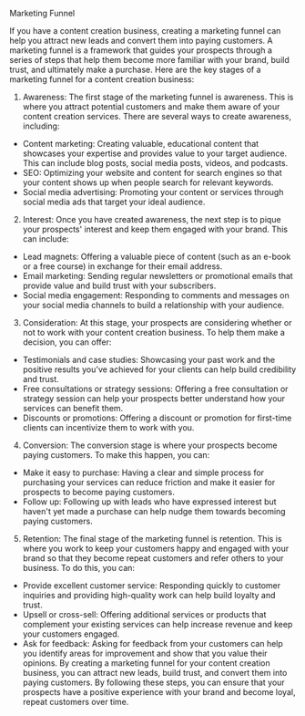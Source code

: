Marketing Funnel

If you have a content creation business, creating a marketing funnel can help you attract new leads and convert them into paying customers. A marketing funnel is a framework that guides your prospects through a series of steps that help them become more familiar with your brand, build trust, and ultimately make a purchase. Here are the key stages of a marketing funnel for a content creation business:

1. Awareness: The first stage of the marketing funnel is awareness. This is where you attract potential customers and make them aware of your content creation services. There are several ways to create awareness, including:
- Content marketing: Creating valuable, educational content that showcases your expertise and provides value to your target audience. This can include blog posts, social media posts, videos, and podcasts.
- SEO: Optimizing your website and content for search engines so that your content shows up when people search for relevant keywords.
- Social media advertising: Promoting your content or services through social media ads that target your ideal audience.
2. Interest: Once you have created awareness, the next step is to pique your prospects' interest and keep them engaged with your brand. This can include:
- Lead magnets: Offering a valuable piece of content (such as an e-book or a free course) in exchange for their email address.
- Email marketing: Sending regular newsletters or promotional emails that provide value and build trust with your subscribers.
- Social media engagement: Responding to comments and messages on your social media channels to build a relationship with your audience.
3. Consideration: At this stage, your prospects are considering whether or not to work with your content creation business. To help them make a decision, you can offer:
- Testimonials and case studies: Showcasing your past work and the positive results you've achieved for your clients can help build credibility and trust.
- Free consultations or strategy sessions: Offering a free consultation or strategy session can help your prospects better understand how your services can benefit them.
- Discounts or promotions: Offering a discount or promotion for first-time clients can incentivize them to work with you.
4. Conversion: The conversion stage is where your prospects become paying customers. To make this happen, you can:
- Make it easy to purchase: Having a clear and simple process for purchasing your services can reduce friction and make it easier for prospects to become paying customers.
- Follow up: Following up with leads who have expressed interest but haven't yet made a purchase can help nudge them towards becoming paying customers.
5. Retention: The final stage of the marketing funnel is retention. This is where you work to keep your customers happy and engaged with your brand so that they become repeat customers and refer others to your business. To do this, you can:
- Provide excellent customer service: Responding quickly to customer inquiries and providing high-quality work can help build loyalty and trust.
- Upsell or cross-sell: Offering additional services or products that complement your existing services can help increase revenue and keep your customers engaged.
- Ask for feedback: Asking for feedback from your customers can help you identify areas for improvement and show that you value their opinions.
By creating a marketing funnel for your content creation business, you can attract new leads, build trust, and convert them into paying customers. By following these steps, you can ensure that your prospects have a positive experience with your brand and become loyal, repeat customers over time.